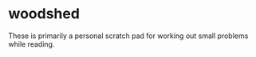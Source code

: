 # woodshed
These is primarily a personal scratch pad for working out small problems while reading. 
